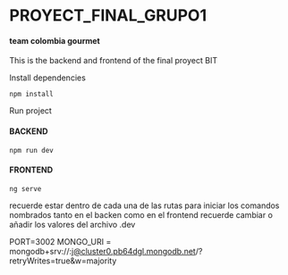 # PROYECT_FINAL_GRUPO1

#### team colombia gourmet

This is the backend and frontend of the final proyect BIT

Install dependencies

```
npm install
```

Run project

#### BACKEND
```
npm run dev
```
#### FRONTEND
```
ng serve
```
recuerde estar dentro de cada una de las rutas para iniciar los comandos nombrados tanto en el backen como en el frontend
recuerde cambiar o añadir los valores del archivo .dev

PORT=3002
MONGO_URI = mongodb+srv://<user>:<password>j@cluster0.pb64dgl.mongodb.net/<dbproyect>?retryWrites=true&w=majority
